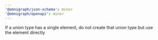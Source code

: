```yaml
---
'@omnigraph/json-schema': minor
'@omnigraph/openapi': minor
---
```


If a union type has a single element, do not create that union type but use the element directly
